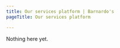 ```yaml
---
title: Our services platform | Barnardo's
pageTitle: Our services platform

---
```


<div class="text">
	<p>Nothing here yet.</p>
</div>
